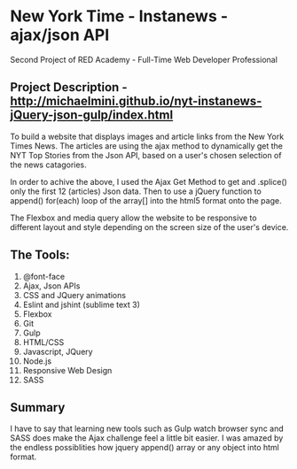 # New York Time - Instanews - ajax/json API

Second Project of RED Academy - Full-Time Web Developer Professional

## Project Description - http://michaelmini.github.io/nyt-instanews-jQuery-json-gulp/index.html

To build a website that displays images and article links from the New York Times News. The articles are using the ajax method to dynamically get the NYT Top Stories from the Json API, based on a user's chosen selection of the news catagories.

In order to achive the above, I used the Ajax Get Method to get and .splice() only the first 12 (articles) Json data. Then to use a jQuery function to append() for(each) loop of the array[] into the html5 format onto the page.

The Flexbox and media query allow the website to be responsive to different layout and style depending on the screen size of the user's device. 

## The Tools:

 1. @font-face
 2. Ajax, Json APIs
 3. CSS and JQuery animations
 4. Eslint and jshint (sublime text 3)
 5. Flexbox
 6. Git
 7. Gulp
 8. HTML/CSS
 9. Javascript, JQuery
10. Node.js
11. Responsive Web Design
12. SASS

## Summary 

I have to say that learning new tools such as Gulp watch browser sync and SASS does make the Ajax challenge feel a little bit easier. I was amazed by the endless possiblities how jquery append() array or any object into html format.
